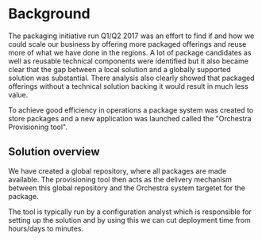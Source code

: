 # Background

The packaging initiative run Q1/Q2 2017 was an effort to find if and how we could scale our business by offering more packaged offerings and reuse more of what we have done in the regions. A lot of package candidates as well as reusable technical components were identified but it also became clear that the gap between a local solution and a globally supported solution was substantial. There analysis also clearly showed that packaged offerings without a technical solution backing it would result in much less value.

To achieve good efficiency in operations a package system was created to store packages and a new application was launched called the "Orchestra Provisioning tool".

## Solution overview

We have created a global repository, where all packages are made available. The provisioning tool then acts as the delivery mechanism between this global repository and the Orchestra system targetet for the package.

The tool is typically run by a configuration analyst which is responsible for setting up the solution and by using this we can cut deployment time from hours/days to minutes.


